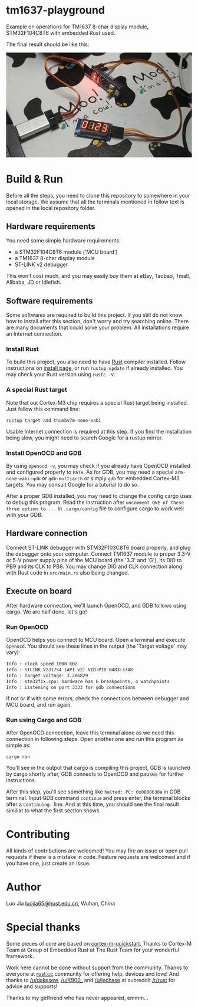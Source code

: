 # tm1637-playground

Example on operations for TM1637 8-char display module, STM32F104C8T6 with embedded Rust used.

The final result should be like this: 

![Final result](img/result.gif)

# Build & Run

Before all the steps, you need to clone this repository to somewhere in your local storage. 
We assume that all the terminals mentioned in follow text is opened in the local repository folder.

## Hardware requirements

You need some simple hardware requirements:

- a STM32F104C8T6 module ('MCU board')
- a TM1637 8-char display module
- ST-LINK v2 debugger

This won't cost much, and you may easily buy them at eBay, Taobao, Tmall, Alibaba, JD or Idlefish.

## Software requirements 

Some softwares are required to build this project. If you still do not know how to install after this 
section, don't worry and try searching online. There are many documents that could solve your problem.
All installations require an Internet connection.

### Install Rust

To build this project, you also need to have [Rust](https://rust-lang.org) compiler installed. 
Follow instructions on [install page](https://www.rust-lang.org/tools/install), or run `rustup update`
if already installed. You may check your Rust version using `rustc -V`.

### A special Rust target

Note that out Cortex-M3 chip requires a special Rust target being installed. 
Just follow this command line:

```
rustup target add thumbv7m-none-eabi
```

Usable Internet connection is required at this step. If you find the installation 
being slow, you might need to search Google for a rustup mirror.

### Install OpenOCD and GDB

By using `openocd -v`, you may check if you already have OpenOCD installed and configured
properly to `PATH`. As for GDB, you may need a special `arm-none-eabi-gdb` or `gdb-multiarch`
or simply `gdb` for embedded Cortex-M3 targets. You may consult Google for a tutorial to do so.

After a proper GDB installed, you may need to change the config cargo uses to debug this program.
Read the instruction after `uncomment ONE of these three option to ...` in `.cargo/config` file 
to configure cargo to work well with your GDB.

## Hardware connection

Connect ST-LINK debugger with STM32F103C8T6 board properly, and plug the debugger onto your 
computer. Connect TM1637 module to proper 3.3-V or 5-V power supply pins of the MCU board
(the '3.3' and 'G'), its DIO to PB9 and its CLK to PB8. 
You may change DIO and CLK connection along with Rust code in `src/main.rs` also being changed.

## Execute on board

After hardware connection, we'll launch OpenOCD, and GDB follows using cargo. 
We are half done, let's go!

### Run OpenOCD

OpenOCD helps you connect to MCU board. Open a terminal and execute `openocd`. 
You should see these lines in the output (the 'Target voltage' may vary):

```
Info : clock speed 1000 kHz
Info : STLINK V2J17S4 (API v2) VID:PID 0483:3748
Info : Target voltage: 3.206829 
Info : stm32f1x.cpu: hardware has 6 breakpoints, 4 watchpoints
Info : Listening on port 3333 for gdb connections
```

If not or if with some errors, check the connections between debugger and MCU board, and run again.

### Run using Cargo and GDB

After OpenOCD connection, leave this terminal alone as we need this connection in following steps. 
Open another one and run this program as simple as:

```
cargo run
```

You'll see in the output that cargo is compiling this project, GDB is launched by cargo shortly after, 
GDB connects to OpenOCD and pauses for further instructions. 

After this step, you'll see something like `halted: PC: 0x0800638a` in GDB terminal. Input GDB
command `continue` and press enter, the terminal blocks after a `Continuing.` line. And at 
this time, you should see the final result similiar to what the first section shows.

# Contributing

All kinds of contributions are welcomed! You may fire an issue or open pull requests if there is a 
mistake in code. Feature requests are welcomed and if you have one, just create an issue.

# Author

Luo Jia <luojia65@hust.edu.cn>, Wuhan, China 

# Special thanks

Some pieces of core are based on [cortex-m-quickstart](https://github.com/rust-embedded/cortex-m-quickstart).
Thanks to Cortex-M Team at Group of Embedded Rust at The Rust Team for your wonderful framework.

Work here cannot be done without support from the community. 
Thanks to everyone at [rust.cc](http://rust.cc) community for offering help, devices and love!
And thanks to [/u/dakesew](http://reddit.com/u/dakesew), [/u/K900_](http://reddit.com/u/K900_)
and [/u/jechase](http://reddit.com/u/jechase) at subreddit [/r/rust](http://reddit.com/r/rust) 
for advice and supports!

Thanks to my girlfriend who has never appeared, emmm...
